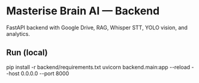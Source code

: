 # Masterise Brain AI — Backend

FastAPI backend with Google Drive, RAG, Whisper STT, YOLO vision, and analytics.

## Run (local)
pip install -r backend/requirements.txt
uvicorn backend.main:app --reload --host 0.0.0.0 --port 8000